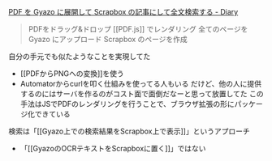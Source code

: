 
[PDF を Gyazo に展開して Scrapbox の記事にして全文検索する - Diary](https://diary.app.ssig33.com/474?fbclid=IwAR3TbTubD3eiU_TjTUMsmiwI-1iImJwejshTs4Ob4qRdwNNojd4Z-qVMBd8)
> PDFをドラッグ&ドロップ
> [[PDF.js]] でレンダリング
> 全てのページを Gyazo にアップロード
> Scrapbox のページを作成

自分の手元でも似たようなことを実現してた
- [[PDFからPNGへの変換]]を使う
- Automatorからcurlを叩く仕組みを使ってる人もいる
だけど、他の人に提供するのにはサーバを作るのがコスト面で面倒だなーと思って放置してた
この手法はJSでPDFのレンダリングを行うことで、ブラウザ拡張の形にパッケージ化できている

検索は「[[Gyazo上での検索結果をScrapbox上で表示]]」というアプローチ
- 「[[GyazoのOCRテキストをScrapboxに置く]]」ではない
